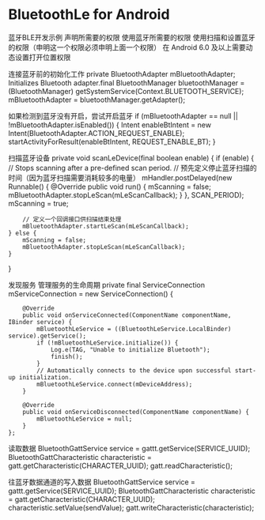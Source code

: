 # BluetoothLe for Android 
蓝牙BLE开发示例
声明所需要的权限
<uses-permission android:name="android.permission.BLUETOOTH"/>
使用蓝牙所需要的权限
<uses-permission android:name="android.permission.BLUETOOTH_ADMIN"/>
使用扫描和设置蓝牙的权限（申明这一个权限必须申明上面一个权限）
<uses-feature android:name="android.hardware.location.gps" />
在 Android 6.0 及以上需要动态设置打开位置权限


连接蓝牙前的初始化工作
private BluetoothAdapter mBluetoothAdapter;
Initializes Bluetooth adapter.final BluetoothManager bluetoothManager =(BluetoothManager) getSystemService(Context.BLUETOOTH_SERVICE);
mBluetoothAdapter = bluetoothManager.getAdapter();

如果检测到蓝牙没有开启，尝试开启蓝牙
if (mBluetoothAdapter == null || !mBluetoothAdapter.isEnabled()) {
         Intent enableBtIntent = new Intent(BluetoothAdapter.ACTION_REQUEST_ENABLE);
         startActivityForResult(enableBtIntent, REQUEST_ENABLE_BT);
 }


扫描蓝牙设备
private void scanLeDevice(final boolean enable) {
    if (enable) {
        // Stops scanning after a pre-defined scan period.
        // 预先定义停止蓝牙扫描的时间（因为蓝牙扫描需要消耗较多的电量）
        mHandler.postDelayed(new Runnable() {
            @Override
            public void run() {
                mScanning = false;
                mBluetoothAdapter.stopLeScan(mLeScanCallback);
            }
        }, SCAN_PERIOD);
        mScanning = true;

        // 定义一个回调接口供扫描结束处理
        mBluetoothAdapter.startLeScan(mLeScanCallback);
    } else {
        mScanning = false;
        mBluetoothAdapter.stopLeScan(mLeScanCallback);
    }
}


发现服务
     管理服务的生命周期
    private final ServiceConnection mServiceConnection = new ServiceConnection() {

        @Override
        public void onServiceConnected(ComponentName componentName, IBinder service) {
            mBluetoothLeService = ((BluetoothLeService.LocalBinder) service).getService();
            if (!mBluetoothLeService.initialize()) {
                Log.e(TAG, "Unable to initialize Bluetooth");
                finish();
            }
            // Automatically connects to the device upon successful start-up initialization.
            mBluetoothLeService.connect(mDeviceAddress);
        }

        @Override
        public void onServiceDisconnected(ComponentName componentName) {
            mBluetoothLeService = null;
        }
    };
    
读取数据
BluetoothGattService service = gattt.getService(SERVICE_UUID);
BluetoothGattCharacteristic characteristic = gatt.getCharacteristic(CHARACTER_UUID);
gatt.readCharacteristic();


往蓝牙数据通道的写入数据
BluetoothGattService service = gattt.getService(SERVICE_UUID);
BluetoothGattCharacteristic characteristic = gatt.getCharacteristic(CHARACTER_UUID);
characteristic.setValue(sendValue);
gatt.writeCharacteristic(characteristic);

